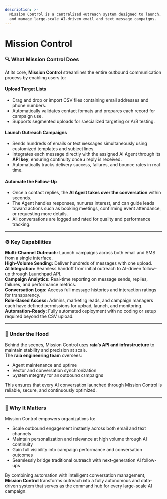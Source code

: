 ```yaml
---
description: >-
  Mission Control is a centralized outreach system designed to launch, monitor,
  and manage large-scale AI-driven email and text message campaigns.
---
```


# Mission Control

### 🔍 What Mission Control Does

At its core, **Mission Control** streamlines the entire outbound communication process by enabling users to:

#### Upload Target Lists

* Drag and drop or import CSV files containing email addresses and phone numbers.
* Automatically validates contact formats and prepares each record for campaign use.
* Supports segmented uploads for specialized targeting or A/B testing.

#### Launch Outreach Campaigns

* Sends hundreds of emails or text messages simultaneously using customized templates and subject lines.
* Integrates each message directly with the assigned AI Agent through its **API key**, ensuring continuity once a reply is received.
* Automatically tracks delivery success, failures, and bounce rates in real time.

#### Automate the Follow-Up

* Once a contact replies, the **AI Agent takes over the conversation** within seconds.
* The Agent handles responses, nurtures interest, and can guide leads toward actions such as booking meetings, confirming event attendance, or requesting more details.
* All conversations are logged and rated for quality and performance tracking.

***

### ⚙️ Key Capabilities

**Multi-Channel Outreach:** Launch campaigns across both email and SMS from a single interface.\
**High-Volume Sending:** Deliver hundreds of messages with one upload.\
**AI Integration:** Seamless handoff from initial outreach to AI-driven follow-up through Launchpad API.\
**Campaign Analytics:** Real-time reporting on message sends, replies, failures, and performance metrics.\
**Conversation Logs:** Access full message histories and interaction ratings for transparency.\
**Role-Based Access:** Admins, marketing leads, and campaign managers each have defined permissions for upload, launch, and monitoring.\
**Automation-Ready:** Fully automated deployment with no coding or setup required beyond the CSV upload.

***

### 🧠 Under the Hood

Behind the scenes, Mission Control uses **raia’s API and infrastructure** to maintain stability and precision at scale.\
The **raia engineering team** oversees:

* Agent maintenance and uptime
* Vector and conversation synchronization
* System integrity for all outbound campaigns

This ensures that every AI conversation launched through Mission Control is reliable, secure, and continuously optimized.

***

### 🚀 Why It Matters

Mission Control empowers organizations to:

* Scale outbound engagement instantly across both email and text channels
* Maintain personalization and relevance at high volume through AI continuity
* Gain full visibility into campaign performance and conversation outcomes
* Seamlessly bridge traditional outreach with next-generation AI follow-ups

By combining automation with intelligent conversation management, **Mission Control** transforms outreach into a fully autonomous and data-driven system that serves as the command hub for every large-scale AI campaign.
